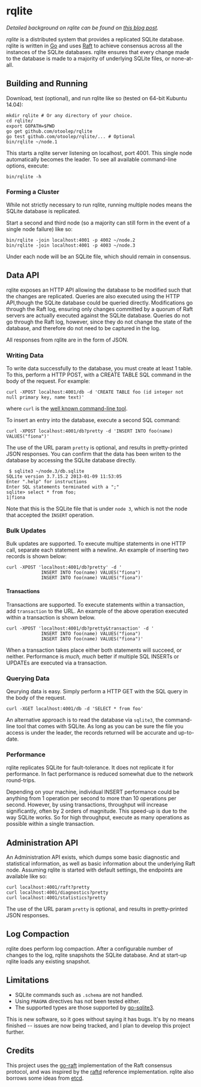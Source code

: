rqlite
======
*Detailed background on rqlite can be found on [this blog post](http://www.philipotoole.com/replicating-sqlite-using-raft-consensus).*

*rqlite* is a distributed system that provides a replicated SQLite database. rqlite is written in [Go](http://golang.org/) and uses [Raft](http://raftconsensus.github.io/) to achieve consensus across all the instances of the SQLite databases. rqlite ensures that every change made to the database is made to a majority of underlying SQLite files, or none-at-all.

## Building and Running
Download, test (optional), and run rqlite like so (tested on 64-bit Kubuntu 14.04):

    mkdir rqlite # Or any directory of your choice.
    cd rqlite/
    export GOPATH=$PWD
    go get github.com/otoolep/rqlite
    go test github.com/otoolep/rqlite/... # Optional
    bin/rqlite ~/node.1

This starts a rqlite server listening on localhost, port 4001. This single node automatically becomes the leader. To see all available command-line options, execute:

    bin/rqlite -h

### Forming a Cluster
While not strictly necessary to run rqlite, running multiple nodes means the SQLite database is replicated.

Start a second and third node (so a majority can still form in the event of a single node failure) like so:

    bin/rqlite -join localhost:4001 -p 4002 ~/node.2
    bin/rqlite -join localhost:4001 -p 4003 ~/node.3

Under each node will be an SQLite file, which should remain in consensus.

## Data API
rqlite exposes an HTTP API allowing the database to be modified such that the changes are replicated. Queries are also executed using the HTTP API,though the SQLite database could be queried directly. Modifications go through the Raft log, ensuring only changes committed by a quorum of Raft servers are actually executed against the SQLite database. Queries do not go through the Raft log, however, since they do not change the state of the database, and therefore do not need to be captured in the log.

All responses from rqlite are in the form of JSON.

### Writing Data
To write data successfully to the database, you must create at least 1 table. To this, perform a HTTP POST, with a CREATE TABLE SQL command in the body of the request. For example:

    curl -XPOST localhost:4001/db -d 'CREATE TABLE foo (id integer not null primary key, name text)'

where `curl` is the [well known command-line tool](http://curl.haxx.se/).

To insert an entry into the database, execute a second SQL command:

    curl -XPOST localhost:4001/db?pretty -d 'INSERT INTO foo(name) VALUES("fiona")'

The use of the URL param `pretty` is optional, and results in pretty-printed JSON responses. You can confirm that the data has been writen to the database by accessing the SQLite database directly.

     $ sqlite3 ~/node.3/db.sqlite
    SQLite version 3.7.15.2 2013-01-09 11:53:05
    Enter ".help" for instructions
    Enter SQL statements terminated with a ";"
    sqlite> select * from foo;
    1|fiona
Note that this is the SQLite file that is under `node 3`, which is not the node that accepted the `INSERT` operation.

### Bulk Updates
Bulk updates are supported. To execute multipe statements in one HTTP call, separate each statement with a newline. An example of inserting two records is shown below:

    curl -XPOST 'localhost:4001/db?pretty' -d '
                 INSERT INTO foo(name) VALUES("fiona")
                 INSERT INTO foo(name) VALUES("fiona")'
#### Transactions
Transactions are supported. To execute statements within a transaction, add `transaction` to the URL. An example of the above operation executed within a transaction is shown below.

    curl -XPOST 'localhost:4001/db?pretty&transaction' -d '
                 INSERT INTO foo(name) VALUES("fiona")
                 INSERT INTO foo(name) VALUES("fiona")'

When a transaction takes place either both statements will succeed, or neither. Performance is *much, much* better if multiple SQL INSERTs or UPDATEs are executed via a transaction.

### Querying Data
Qeurying data is easy. Simply perform a HTTP GET with the SQL query in the body of the request.

    curl -XGET localhost:4001/db -d 'SELECT * from foo'
    
An alternative approach is to read the database via `sqlite3`, the command-line tool that comes with SQLite. As long as you can be sure the file you access is under the leader, the records returned will be accurate and up-to-date.

### Performance
rqlite replicates SQLite for fault-tolerance. It does not replicate it for performance. In fact performance is reduced somewhat due to the network round-trips.

Depending on your machine, individual INSERT performance could be anything from 1 operation per second to more than 10 operations per second. However, by using transactions, throughput will increase significantly, often by 2 orders of magnitude. This speed-up is due to the way SQLite works. So for high throughput, execute as many operations as possible within a single transaction.

## Administration API
An Administration API exists, which dumps some basic diagnostic and statistical information, as well as basic information about the underlying Raft node. Assuming rqlite is started with default settings, the endpoints are available like so:

    curl localhost:4001/raft?pretty
    curl localhost:4001/diagnostics?pretty
    curl localhost:4001/statistics?pretty

The use of the URL param `pretty` is optional, and results in pretty-printed JSON responses.

## Log Compaction
rqlite does perform log compaction. After a configurable number of changes to the log, rqlite snapshots the SQLite database. And at start-up rqlite loads any existing snapshot.

## Limitations
 * SQLite commands such as `.schema` are not handled.
 * Using `PRAGMA` directives has not been tested either.
 * The supported types are those supported by [go-sqlite3](http://godoc.org/github.com/mattn/go-sqlite3).

This is new software, so it goes without saying it has bugs. It's by no means finished -- issues are now being tracked, and I plan to develop this project further.

## Credits
This project uses the [go-raft](https://github.com/goraft/raft) implementation of the Raft consensus protocol, and was inspired by the [raftd](https://github.com/goraft/raftd) reference implementation. rqlite also borrows some ideas from [etcd](https://github.com/coreos/etcd).
